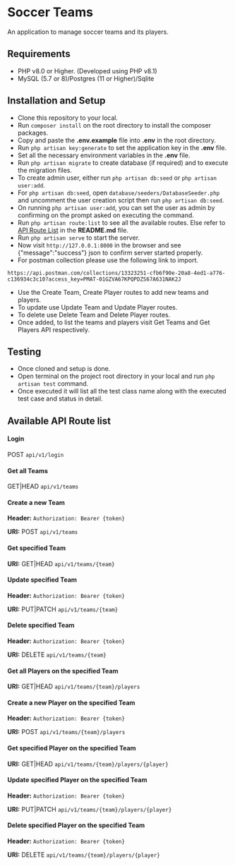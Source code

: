 # Soccer Teams

An application to manage soccer teams and its players.

## Requirements
- PHP v8.0 or Higher. (Developed using PHP v8.1)
- MySQL (5.7 or 8)/Postgres (11 or Higher)/Sqlite

## Installation and Setup

- Clone this repository to your local.
- Run `composer install` on the root directory to install the composer packages.
- Copy and paste the **.env.example** file into **.env** in the root directory.
- Run `php artisan key:generate` to set the application key in the **.env** file.
- Set all the necessary environment variables in the **.env** file.
- Run `php artisan migrate` to create database (if required) and to execute the migration files.
- To create admin user, either run `php artisan db:seed` or `php artisan user:add`.
- For `php artisan db:seed`, open `database/seeders/DatabaseSeeder.php` and uncomment the user creation script then run `php artisan db:seed`.
- On running `php artisan user:add`, you can set the user as admin by confirming on the prompt asked on executing the command.
- Run `php artisan route:list` to see all the available routes. Else refer to [API Route List](#available-route-list) in the **README.md** file.
- Run `php artisan serve` to start the server.
- Now visit `http://127.0.0.1:8000` in the browser and see {"message":"success"} json to confirm server started properly.
- For postman collection please use the following link to import. 
```
https://api.postman.com/collections/13323251-cfb6f90e-20a8-4ed1-a776-c136934c3c10?access_key=PMAT-01GZVA67KPQPDZS67A631NAK2J
```
- Use the Create Team, Create Player routes to add new teams and players.
- To update use Update Team and Update Player routes.
- To delete use Delete Team and Delete Player routes.
- Once added, to list the teams and players visit Get Teams and Get Players API respectively.

## Testing

- Once cloned and setup is done.
- Open terminal on the project root directory in your local and run `php artisan test` command.
- Once executed it will list all the test class name along with the executed test case and status in detail.

## Available API Route list

#### Login

POST `api/v1/login`

#### Get all Teams

GET|HEAD `api/v1/teams`

#### Create a new Team

**Header:** `Authorization: Bearer {token}`

**URI:** POST `api/v1/teams`

#### Get specified Team

**URI:** GET|HEAD `api/v1/teams/{team}`

#### Update specified Team

**Header:** `Authorization: Bearer {token}`

**URI:** PUT|PATCH `api/v1/teams/{team}`

#### Delete specified Team

**Header:** `Authorization: Bearer {token}`

**URI:** DELETE `api/v1/teams/{team}`

#### Get all Players on the specified Team

**URI:** GET|HEAD `api/v1/teams/{team}/players`

#### Create a new Player on the specified Team

**Header:** `Authorization: Bearer {token}`

**URI:** POST `api/v1/teams/{team}/players`

#### Get specified Player on the specified Team

**URI:** GET|HEAD `api/v1/teams/{team}/players/{player}`

#### Update specified Player on the specified Team

**Header:** `Authorization: Bearer {token}`

**URI:** PUT|PATCH `api/v1/teams/{team}/players/{player}`

#### Delete specified Player on the specified Team

**Header:** `Authorization: Bearer {token}`

**URI:** DELETE `api/v1/teams/{team}/players/{player}`
